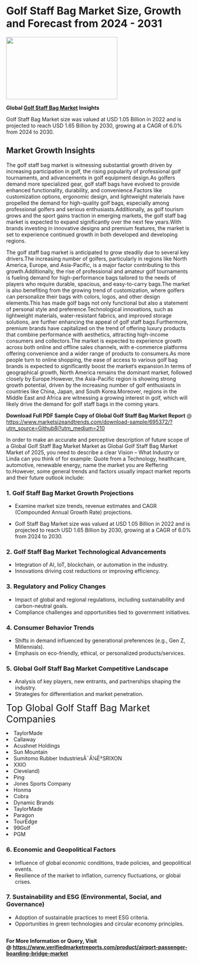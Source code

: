<H1>Golf Staff Bag Market Size, Growth and Forecast from 2024 - 2031</H1><img class="aligncenter size-medium wp-image-584254" src="https://thirdeyenews.in/wp-content/uploads/2024/09/Global-Market-Research-300x168.jpeg" alt="" width="300" height="168" /><p><strong>Global&nbsp;<a href="https://www.marketsizeandtrends.com/download-sample/695372/?utm_source=Github8j?utm_medium=210">Golf Staff Bag Market</a> Insights</strong></p><p>Golf Staff Bag Market size was valued at USD 1.05 Billion in 2022 and is projected to reach USD 1.65 Billion by 2030, growing at a CAGR of 6.0% from 2024 to 2030.</p><p><h2>Market Growth Insights</h2> <p>The golf staff bag market is witnessing substantial growth driven by increasing participation in golf, the rising popularity of professional golf tournaments, and advancements in golf equipment design.As golfers demand more specialized gear, golf staff bags have evolved to provide enhanced functionality, durability, and convenience.Factors like customization options, ergonomic design, and lightweight materials have propelled the demand for high-quality golf bags, especially among professional golfers and serious enthusiasts.Additionally, as golf tourism grows and the sport gains traction in emerging markets, the golf staff bag market is expected to expand significantly over the next few years.With brands investing in innovative designs and premium features, the market is set to experience continued growth in both developed and developing regions.</p> <p>The golf staff bag market is anticipated to grow steadily due to several key drivers.The increasing number of golfers, particularly in regions like North America, Europe, and Asia-Pacific, is a major factor contributing to this growth.Additionally, the rise of professional and amateur golf tournaments is fueling demand for high-performance bags tailored to the needs of players who require durable, spacious, and easy-to-carry bags.The market is also benefiting from the growing trend of customization, where golfers can personalize their bags with colors, logos, and other design elements.This has made golf bags not only functional but also a statement of personal style and preference.Technological innovations, such as lightweight materials, water-resistant fabrics, and improved storage solutions, are further enhancing the appeal of golf staff bags.Furthermore, premium brands have capitalized on the trend of offering luxury products that combine performance with aesthetics, attracting high-income consumers and collectors.The market is expected to experience growth across both online and offline sales channels, with e-commerce platforms offering convenience and a wider range of products to consumers.As more people turn to online shopping, the ease of access to various golf bag brands is expected to significantly boost the market’s expansion.In terms of geographical growth, North America remains the dominant market, followed closely by Europe.However, the Asia-Pacific region is showing strong growth potential, driven by the increasing number of golf enthusiasts in countries like China, Japan, and South Korea.Moreover, regions in the Middle East and Africa are witnessing a growing interest in golf, which will likely drive the demand for golf staff bags in the coming years.</p><p><span class=""><strong>Download Full PDF Sample Copy of Global Golf Staff Bag Market Report</strong> @ <a href="https://www.marketsizeandtrends.com/download-sample/695372/?utm_source=Github8j?utm_medium=210" target="_blank">https://www.marketsizeandtrends.com/download-sample/695372/?utm_source=Github8j?utm_medium=210</a></span></p><p>In order to make an accurate and perceptive description of future scope of a Global&nbsp;Golf Staff Bag Market Market as Global&nbsp;Golf Staff Bag Market Market of 2025, you need to describe a clear Vision &ndash; What Industry or Linda can you think of for example: Quote from a Technology, healthcare, automotive, renewable energy, name the market you are Reffering to.However, some general trends and factors usually impact market reports and their future outlook include:</p><h3>1.&nbsp;<strong>Golf Staff Bag Market Growth Projections</strong></h3><ul><li>Examine market size trends, revenue estimates and CAGR (Compounded Annual Growth Rate) projections.</li><li><p>Golf Staff Bag Market size was valued at USD 1.05 Billion in 2022 and is projected to reach USD 1.65 Billion by 2030, growing at a CAGR of 6.0% from 2024 to 2030.</p></li></ul><h3>2.&nbsp;<strong>Golf Staff Bag Market Technological Advancements</strong></h3><ul><li>Integration of AI, IoT, blockchain, or automation in the industry.</li><li>Innovations driving cost reductions or improving efficiency.</li></ul><h3>3.&nbsp;<strong>Regulatory and Policy Changes</strong></h3><ul><li>Impact of global and regional regulations, including sustainability and carbon-neutral goals.</li><li>Compliance challenges and opportunities tied to government initiatives.</li></ul><h3>4.&nbsp;<strong>Consumer Behavior Trends</strong></h3><ul><li>Shifts in demand influenced by generational preferences (e.g., Gen Z, Millennials).</li><li>Emphasis on eco-friendly, ethical, or personalized products/services.</li></ul><h3>5.&nbsp;<strong>Global Golf Staff Bag Market Competitive Landscape</strong></h3><ul><li>Analysis of key players, new entrants, and partnerships shaping the industry.</li><li>Strategies for differentiation and market penetration.</li></ul><p data-pm-slice="1 1 []"><span style="color: inherit; font-family: inherit; font-size: 25px;">Top Global Golf Staff Bag Market Companies</span></p><div class="" data-test-id=""><p><li>TaylorMade</li><li> Callaway</li><li> Acushnet Holdings</li><li> Sun Mountain</li><li> Sumitomo Rubber IndustriesÃ¯Â¼Ë†SRIXON</li><li>XXIO</li><li>Cleveland)</li><li> Ping</li><li> Jones Sports Company</li><li> Honma</li><li> Cobra</li><li> Dynamic Brands</li><li> TaylorMade</li><li> Paragon</li><li> TourEdge</li><li> 99Golf</li><li> PGM</li></p></div><h3>6.&nbsp;<strong>Economic and Geopolitical Factors</strong></h3><ul><li>Influence of global economic conditions, trade policies, and geopolitical events.</li><li>Resilience of the market to inflation, currency fluctuations, or global crises.</li></ul><h3>7.&nbsp;<strong>Sustainability and ESG (Environmental, Social, and Governance)</strong></h3><ul><li>Adoption of sustainable practices to meet ESG criteria.</li><li>Opportunities in green technologies and circular economy principles.</li></ul><h2><strong style="font-size: 14px;">For More Information or Query, Visit @&nbsp;</strong><a style="background-color: #ffffff; font-size: 14px;" href="https://www.marketsizeandtrends.com/report/golf-staff-bag-market/" target="_blank">https://www.verifiedmarketreports.com/product/airport-passenger-boarding-bridge-market</a></h2>